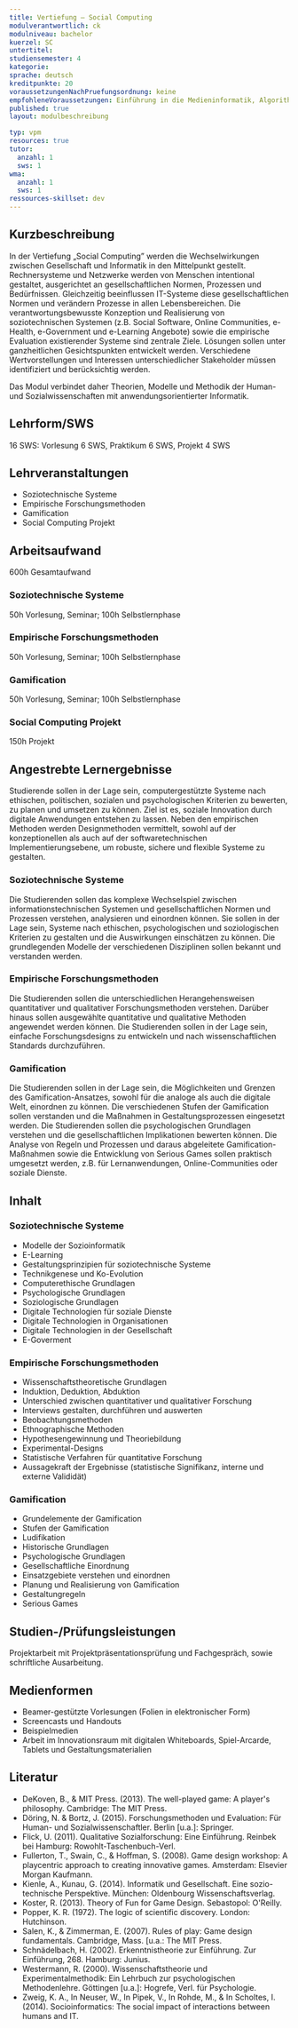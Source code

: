 ```yaml
---
title: Vertiefung – Social Computing
modulverantwortlich: ck
modulniveau: bachelor
kuerzel: SC
untertitel:
studiensemester: 4
kategorie:
sprache: deutsch
kreditpunkte: 20
voraussetzungenNachPruefungsordnung: keine
empfohleneVoraussetzungen: Einführung in die Medieninformatik, Algorithmen und Programmierung, Paradigmen der Programmierung, Mensch-Computer Interaktion, Screendesign, Audiovisuelles Medienprojekt
published: true
layout: modulbeschreibung

typ: vpm
resources: true
tutor:
  anzahl: 1
  sws: 1
wma:
  anzahl: 1
  sws: 1
ressources-skillset: dev  
---
```


## Kurzbeschreibung
In der Vertiefung „Social Computing” werden die Wechselwirkungen zwischen Gesellschaft und Informatik in den Mittelpunkt gestellt. Rechnersysteme und Netzwerke werden von Menschen intentional gestaltet, ausgerichtet an gesellschaftlichen Normen, Prozessen und Bedürfnissen. Gleichzeitig beeinflussen IT-Systeme diese gesellschaftlichen Normen und verändern Prozesse in allen Lebensbereichen. Die verantwortungsbewusste Konzeption und Realisierung von soziotechnischen Systemen (z.B. Social Software, Online Communities, e-Health, e-Government und e-Learning Angebote) sowie die empirische Evaluation existierender Systeme sind zentrale Ziele. Lösungen sollen unter ganzheitlichen Gesichtspunkten entwickelt werden. Verschiedene Wertvorstellungen und Interessen unterschiedlicher Stakeholder müssen identifiziert und berücksichtig werden. 

Das Modul verbindet daher Theorien, Modelle und Methodik der Human- und Sozialwissenschaften mit anwendungsorientierter Informatik.

## Lehrform/SWS
16 SWS: Vorlesung 6 SWS, Praktikum 6 SWS, Projekt 4 SWS

## Lehrveranstaltungen
* Soziotechnische Systeme
* Empirische Forschungsmethoden
* Gamification
* Social Computing Projekt

## Arbeitsaufwand
600h Gesamtaufwand

### Soziotechnische Systeme
50h Vorlesung, Seminar; 100h Selbstlernphase

### Empirische Forschungsmethoden
50h Vorlesung, Seminar; 100h Selbstlernphase

### Gamification
50h Vorlesung, Seminar; 100h Selbstlernphase

### Social Computing Projekt
150h Projekt

## Angestrebte Lernergebnisse
Studierende sollen in der Lage sein, computergestützte Systeme nach ethischen, politischen, sozialen und psychologischen Kriterien zu bewerten, zu planen und umsetzen zu können. 
Ziel ist es, soziale Innovation durch digitale Anwendungen entstehen zu lassen. Neben den empirischen Methoden werden Designmethoden vermittelt, sowohl auf der konzeptionellen als auch auf der softwaretechnischen Implementierungsebene, um robuste, sichere und flexible Systeme zu gestalten. 

### Soziotechnische Systeme
Die Studierenden sollen das komplexe Wechselspiel zwischen informationstechnischen Systemen und gesellschaftlichen Normen und Prozessen verstehen, analysieren und einordnen können. Sie sollen in der Lage sein, Systeme nach ethischen, psychologischen und soziologischen Kriterien zu gestalten und die Auswirkungen einschätzen zu können. Die grundlegenden Modelle der verschiedenen Disziplinen sollen bekannt und verstanden werden.

### Empirische Forschungsmethoden
Die Studierenden sollen die unterschiedlichen Herangehensweisen quantitativer und qualitativer Forschungsmethoden verstehen. Darüber hinaus sollen ausgewählte quantitative und qualitative Methoden angewendet werden können. Die Studierenden sollen in der Lage sein, einfache Forschungsdesigns zu entwickeln und nach wissenschaftlichen Standards durchzuführen. 

### Gamification
Die Studierenden sollen in der Lage sein, die Möglichkeiten und Grenzen des Gamification-Ansatzes, sowohl für die analoge als auch die digitale Welt, einordnen zu können. Die verschiedenen Stufen der Gamification sollen verstanden und die Maßnahmen in Gestaltungsprozessen eingesetzt werden. Die Studierenden sollen die psychologischen Grundlagen verstehen und die gesellschaftlichen Implikationen bewerten können. Die Analyse von Regeln und Prozessen und daraus abgeleitete Gamification-Maßnahmen sowie die Entwicklung von Serious Games sollen praktisch umgesetzt werden, z.B. für Lernanwendungen, Online-Communities oder soziale Dienste.


## Inhalt

### Soziotechnische Systeme
* Modelle der Sozioinformatik
* E-Learning
* Gestaltungsprinzipien für soziotechnische Systeme
* Technikgenese und Ko-Evolution
* Computerethische Grundlagen
* Psychologische Grundlagen
* Soziologische Grundlagen
* Digitale Technologien für soziale Dienste
* Digitale Technologien in Organisationen
* Digitale Technologien in der Gesellschaft
* E-Goverment

### Empirische Forschungsmethoden
* Wissenschaftstheoretische Grundlagen
* Induktion, Deduktion, Abduktion
* Unterschied zwischen quantitativer und qualitativer Forschung
* Interviews gestalten, durchführen und auswerten
* Beobachtungsmethoden
* Ethnographische Methoden
* Hypothesengewinnung und Theoriebildung
* Experimental-Designs
* Statistische Verfahren für quantitative Forschung
* Aussagekraft der Ergebnisse (statistische Signifikanz, interne und externe Valididät)

### Gamification
* Grundelemente der Gamification
* Stufen der Gamification
* Ludifikation
* Historische Grundlagen
* Psychologische Grundlagen
* Gesellschaftliche Einordnung
* Einsatzgebiete verstehen und einordnen
* Planung und Realisierung von Gamification
* Gestaltungregeln
* Serious Games


## Studien-/Prüfungsleistungen
Projektarbeit mit Projektpräsentationsprüfung und Fachgespräch, sowie schriftliche Ausarbeitung.


## Medienformen
*	Beamer-gestützte Vorlesungen (Folien in elektronischer Form)
*	Screencasts und Handouts
* Beispielmedien
* Arbeit im Innovationsraum mit digitalen Whiteboards, Spiel-Arcarde, Tablets und Gestaltungsmaterialien


## Literatur
* DeKoven, B., & MIT Press. (2013). The well-played game: A player's philosophy. Cambridge: The MIT Press. 
* Döring, N. & Bortz, J. (2015). Forschungsmethoden und Evaluation: Für Human- und Sozialwissenschaftler. Berlin [u.a.]: Springer.
* Flick, U. (2011). Qualitative Sozialforschung: Eine Einführung. Reinbek bei Hamburg: Rowohlt-Taschenbuch-Verl. 
* Fullerton, T., Swain, C., & Hoffman, S. (2008). Game design workshop: A playcentric approach to creating innovative games. Amsterdam: Elsevier Morgan Kaufmann. 
* Kienle, A., Kunau, G.  (2014). Informatik und Gesellschaft. Eine sozio-technische Perspektive. München: Oldenbourg Wissenschaftsverlag.
* Koster, R. (2013). Theory of Fun for Game Design. Sebastopol: O'Reilly. 
* Popper, K. R. (1972). The logic of scientific discovery. London: Hutchinson.
* Salen, K., & Zimmerman, E. (2007). Rules of play: Game design fundamentals. Cambridge, Mass. [u.a.: The MIT Press. 
* Schnädelbach, H. (2002). Erkenntnistheorie zur Einführung. Zur Einführung, 268. Hamburg: Junius.
* Westermann, R. (2000). Wissenschaftstheorie und Experimentalmethodik: Ein Lehrbuch zur psychologischen Methodenlehre. Göttingen [u.a.]: Hogrefe, Verl. für Psychologie.
* Zweig, K. A., In Neuser, W., In Pipek, V., In Rohde, M., & In Scholtes, I. (2014). Socioinformatics: The social impact of interactions between humans and IT.
